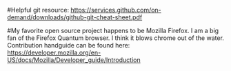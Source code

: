 #Helpful git resource: https://services.github.com/on-demand/downloads/github-git-cheat-sheet.pdf

#My favorite open source project happens to be Mozilla Firefox. I am a big fan of the Firefox Quantum browser. I think it blows chrome out of the water. Contribution handguide can be found here: https://developer.mozilla.org/en-US/docs/Mozilla/Developer_guide/Introduction


